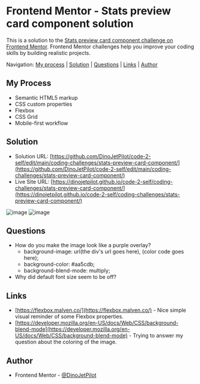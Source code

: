 # Frontend Mentor - Stats preview card component solution

This is a solution to the [Stats preview card component challenge on Frontend Mentor](https://www.frontendmentor.io/challenges/stats-preview-card-component-8JqbgoU62). Frontend Mentor challenges help you improve your coding skills by building realistic projects. 

Navigation: [My process](#my-process)  |  [Solution](#solution)  |  [Questions](#questions)  |  [Links](#links)  |  [Author](#author)
##

## My Process

- Semantic HTML5 markup
- CSS custom properties
- Flexbox
- CSS Grid
- Mobile-first workflow

## Solution

- Solution URL: [https://github.com/DinoJetPilot/code-2-self/edit/main/coding-challenges/stats-preview-card-component/](https://github.com/DinoJetPilot/code-2-self/edit/main/coding-challenges/stats-preview-card-component/)
- Live Site URL: [https://dinojetpilot.github.io/code-2-self/coding-challenges/stats-preview-card-component/](https://dinojetpilot.github.io/code-2-self/coding-challenges/stats-preview-card-component/)

![image](https://user-images.githubusercontent.com/92833227/141404307-0de45432-6684-4985-a1f7-c1ae94139546.png) ![image](https://user-images.githubusercontent.com/92833227/141404426-863b888d-af54-4dad-b06a-8c71f4b66dc3.png)

## Questions

- How do you make the image look like a purple overlay?
  - background-image: url(the div's url goes here), (color code goes here);
  - background-color: #aa5cdb;
  - background-blend-mode: multiply;
- Why did default font size seem to be off?

## Links

- [https://flexbox.malven.co/](https://flexbox.malven.co/) - Nice simple visual reminder of some Flexbox properties.
- [https://developer.mozilla.org/en-US/docs/Web/CSS/background-blend-mode](https://developer.mozilla.org/en-US/docs/Web/CSS/background-blend-mode) - Trying to answer my question about the coloring of the image.


## Author

- Frontend Mentor - [@DinoJetPilot](https://www.frontendmentor.io/profile/DinoJetPilot)


